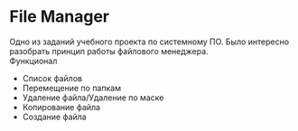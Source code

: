 # File Manager    
Одно из заданий учебного проекта по системному ПО. Было интересно разобрать принцип работы файлового менеджера.    
Функционал    
- Список файлов
- Перемещение по папкам
- Удаление файла/Удаление по маске
- Копирование файла
- Создание файла
